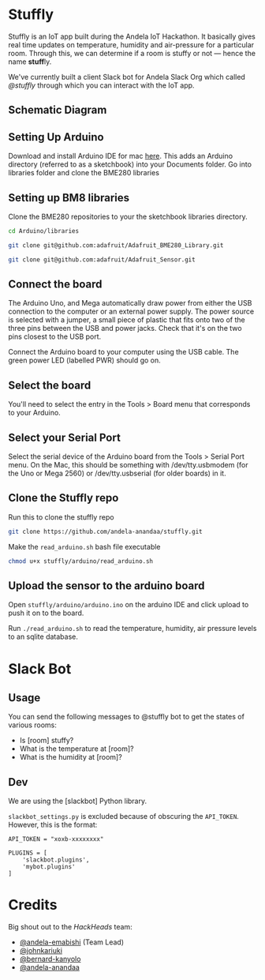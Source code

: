 # Stuffly
Stuffly is an IoT app built during the Andela IoT Hackathon. It basically gives real time updates on temperature, humidity and air-pressure for a particular room. Through this, we can determine if a room is stuffy or not &mdash; hence the name **stuff**ly.

We've currently built a client Slack bot for Andela Slack Org which called _@stuffly_ through which you can interact with the IoT app.

## Schematic Diagram

## Setting Up Arduino

Download and install Arduino IDE for mac [here](https://www.arduino.cc/en/Main/Software).
This adds an Arduino directory (referred to as a sketchbook) into your Documents folder.
Go into libraries folder and clone the BME280 libraries

## Setting up BM8 libraries

Clone the BME280 repositories to your the sketchbook libraries directory.

```bash
cd Arduino/libraries

git clone git@github.com:adafruit/Adafruit_BME280_Library.git

git clone git@github.com:adafruit/Adafruit_Sensor.git
```



## Connect the board

The Arduino Uno, and Mega automatically draw power from either the USB connection to the computer or an external power supply. The power source is selected with a jumper, a small piece of plastic that fits onto two of the three pins between the USB and power jacks. Check that it's on the two pins closest to the USB port.

Connect the Arduino board to your computer using the USB cable. The green power LED (labelled PWR) should go on.

## Select the board
You'll need to select the entry in the Tools > Board menu that corresponds to your Arduino.

## Select your Serial Port

Select the serial device of the Arduino board from the Tools > Serial Port menu. On the Mac, this should be something with /dev/tty.usbmodem (for the Uno or Mega 2560) or /dev/tty.usbserial (for older boards) in it.

## Clone the Stuffly repo

Run this to clone the stuffly repo

```bash
git clone https://github.com/andela-anandaa/stuffly.git
```

Make the `read_arduino.sh` bash file executable
```bash
chmod u+x stuffly/arduino/read_arduino.sh
```

## Upload the sensor to the arduino board
Open `stuffly/arduino/arduino.ino` on the arduino IDE and click upload to push it on to the board.

Run `./read_arduino.sh` to read the temperature, humidity, air pressure levels to an sqlite database.


# Slack Bot

## Usage
You can send the following messages to @stuffly bot to get the states of various rooms:

- Is [room] stuffy?
- What is the temperature at [room]?
- What is the humidity at [room]?



## Dev
We are using the [slackbot] Python library.

`slackbot_settings.py` is excluded because of obscuring the `API_TOKEN`. However, this is the format:

```
API_TOKEN = "xoxb-xxxxxxxx"

PLUGINS = [
    'slackbot.plugins',
    'mybot.plugins'
]
```

# Credits
Big shout out to the _HackHeads_ team:

- [@andela-emabishi](https://github.com/andela-emabishi) (Team Lead)
- [@johnkariuki](https://github.com/johnkariuki)
- [@bernard-kanyolo](https://github.com/bernard-kanyolo)
- [@andela-anandaa](https://github.com/andela-anandaa)
